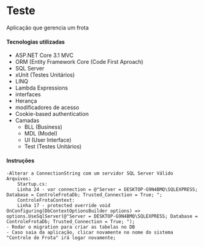 # Teste
Aplicação que gerencia um frota


#### Tecnologias utilizadas

- ASP.NET Core 3.1 MVC
- ORM (Entity Framework Core (Code First Aproach)
- SQL Server
- xUnit (Testes Unitários)
- LINQ
- Lambda Expressions
- interfaces
- Herança
- modificadores de acesso
- Cookie-based authentication
- Camadas 
	- BLL (Business)
	- MDL (Model)
	- UI (User Interface)
	- Test (Testes Unitários)

#### Instruções 
    
	-Alterar a ConnectionString com um servidor SQL Server Válido
	Arquivos: 
		Startup.cs:
		Linha 24 - var connection = @"Server = DESKTOP-G9N4BMQ\SQLEXPRESS; Database = ControleFrotaDb; Trusted_Connection = True; ";
		ControleFrotaContext:
		Linha 17 - protected override void OnConfiguring(DbContextOptionsBuilder options) => options.UseSqlServer(@"Server = DESKTOP-G9N4BMQ\SQLEXPRESS; Database = ControleFrotaDb; Trusted_Connection = True; ");
	- Rodar o migration para criar as tabelas no DB
	- Caso saia da aplicação, clicar novamente no nome do sistema "Controle de Frota" irá logar novamente;


